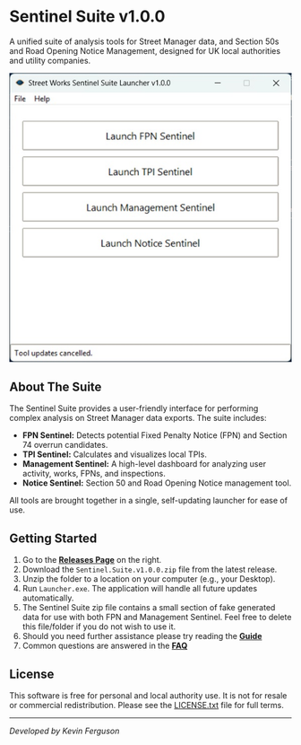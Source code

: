 # Sentinel Suite v1.0.0

A unified suite of analysis tools for Street Manager data, and Section 50s and Road Opening Notice Management, designed for UK local authorities and utility companies.

![Launcher Screenshot](https://github.com/KFergusonUK/Sentinel_Suite/blob/main/Launcher.jpg)   <!-- Optional but highly recommended! -->

## About The Suite

The Sentinel Suite provides a user-friendly interface for performing complex analysis on Street Manager data exports. The suite includes:

*   **FPN Sentinel:** Detects potential Fixed Penalty Notice (FPN) and Section 74 overrun candidates.
*   **TPI Sentinel:** Calculates and visualizes local TPIs.
*   **Management Sentinel:** A high-level dashboard for analyzing user activity, works, FPNs, and inspections.
*   **Notice Sentinel:** Section 50 and Road Opening Notice management tool.

All tools are brought together in a single, self-updating launcher for ease of use.

## Getting Started

1.  Go to the [**Releases Page**](https://github.com/KFergusonUK/Sentinel_Suite/releases) on the right.
2.  Download the `Sentinel.Suite.v1.0.0.zip` file from the latest release.
3.  Unzip the folder to a location on your computer (e.g., your Desktop).
4.  Run `Launcher.exe`. The application will handle all future updates automatically.
5.  The Sentinel Suite zip file contains a small section of fake generated data for use with both FPN and Management Sentinel.  Feel free to delete this file/folder if you do not wish to use it.
6.  Should you need further assistance please try reading the [**Guide**](https://github.com/KFergusonUK/Sentinel_Suite/blob/main/Guide.md)
7.  Common questions are answered in the [**FAQ**](FAQ.md)

## License

This software is free for personal and local authority use. It is not for resale or commercial redistribution. Please see the [LICENSE.txt](LICENSE.txt) file for full terms.

---
*Developed by Kevin Ferguson*
